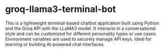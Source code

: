 # groq-llama3-terminal-bot
This is a lightweight terminal-based chatbot application built using Python and the Groq API with the LLaMA3 model. It interacts in a conversational style and can be customized for different personality types or use cases. Environment variables are used to securely manage API keys. Ideal for learning or building AI-powered chat interfaces.
